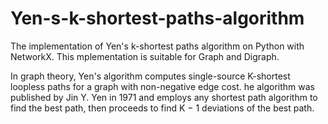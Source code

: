 # Yen-s-k-shortest-paths-algorithm
The implementation of Yen's k-shortest paths algorithm on Python with NetworkX. This mplementation is suitable for Graph and Digraph.

In graph theory, Yen's algorithm computes single-source K-shortest loopless paths for a graph with non-negative edge cost. he algorithm was published by Jin Y. Yen in 1971 and employs any shortest path algorithm to find the best path, then proceeds to find K − 1 deviations of the best path. 
